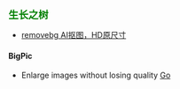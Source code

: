 
<b><font color=green size=4>
生长之树
</font></b>

- [removebg AI抠图，HD原尺寸](#removebg-ai抠图hd原尺寸)

#### BigPic
- Enlarge images without losing quality [Go](./mac/app/bigpic/info.md)

